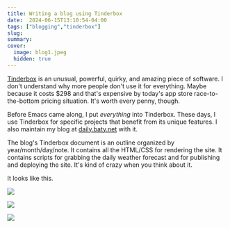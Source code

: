 ```yaml
---
title: Writing a blog using Tinderbox
date:  2024-06-15T13:10:54-04:00
tags: ["blogging","tinderbox"]
slug:
summary:
cover:
  image: blog1.jpeg
  hidden: true
---
```


[Tinderbox](https://www.eastgate.com/Tinderbox/) is an unusual, powerful, quirky, and amazing piece of software. I don't understand why more people don't use it for everything. Maybe because it costs $298 and that's expensive by today's app store race-to-the-bottom pricing situation. It's worth every penny, though.

Before Emacs came along, I put _everything_ into Tinderbox. These days, I use Tinderbox for specific projects that benefit from its unique features. I also maintain my blog at [daily.baty.net](https://daily.baty.net/) with it.

The blog's Tinderbox document is an outline organized by year/month/day/note. It contains all the HTML/CSS for rendering the site. It contains scripts for grabbing the daily weather forecast and for publishing and deploying the site. It's kind of crazy when you think about it.

It looks like this.

![](/img/2024/06/2024-06-15-blog1.jpeg)

![](/img/2024/06/2024-06-15-blog2.jpeg)

![](/img/2024/06/2024-06-15-blog3.jpeg)
